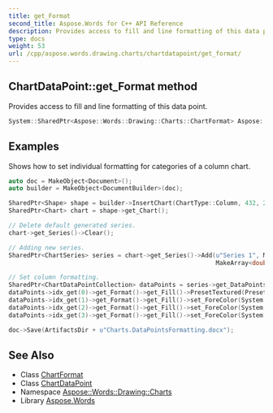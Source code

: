 ```yaml
---
title: get_Format
second_title: Aspose.Words for C++ API Reference
description: Provides access to fill and line formatting of this data point.
type: docs
weight: 53
url: /cpp/aspose.words.drawing.charts/chartdatapoint/get_format/
---
```

## ChartDataPoint::get_Format method


Provides access to fill and line formatting of this data point.

```cpp
System::SharedPtr<Aspose::Words::Drawing::Charts::ChartFormat> Aspose::Words::Drawing::Charts::ChartDataPoint::get_Format()
```


## Examples



Shows how to set individual formatting for categories of a column chart. 
```cpp
auto doc = MakeObject<Document>();
auto builder = MakeObject<DocumentBuilder>(doc);

SharedPtr<Shape> shape = builder->InsertChart(ChartType::Column, 432, 252);
SharedPtr<Chart> chart = shape->get_Chart();

// Delete default generated series.
chart->get_Series()->Clear();

// Adding new series.
SharedPtr<ChartSeries> series = chart->get_Series()->Add(u"Series 1", MakeArray<String>({u"Category 1", u"Category 2", u"Category 3", u"Category 4"}),
                                                         MakeArray<double>({1, 2, 3, 4}));

// Set column formatting.
SharedPtr<ChartDataPointCollection> dataPoints = series->get_DataPoints();
dataPoints->idx_get(0)->get_Format()->get_Fill()->PresetTextured(PresetTexture::Denim);
dataPoints->idx_get(1)->get_Format()->get_Fill()->set_ForeColor(System::Drawing::Color::get_Red());
dataPoints->idx_get(2)->get_Format()->get_Fill()->set_ForeColor(System::Drawing::Color::get_Yellow());
dataPoints->idx_get(3)->get_Format()->get_Fill()->set_ForeColor(System::Drawing::Color::get_Blue());

doc->Save(ArtifactsDir + u"Charts.DataPointsFormatting.docx");
```

## See Also

* Class [ChartFormat](../../chartformat/)
* Class [ChartDataPoint](../)
* Namespace [Aspose::Words::Drawing::Charts](../../)
* Library [Aspose.Words](../../../)

